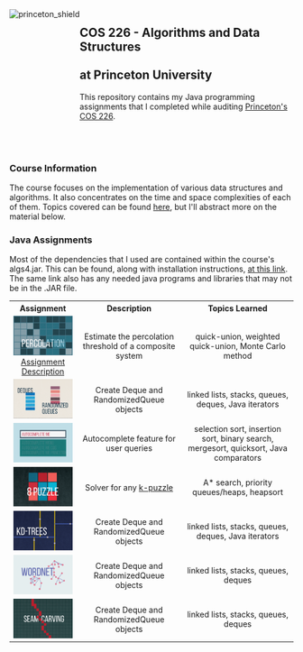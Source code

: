 <img src="https://www.cs.princeton.edu/courses/archive/spring20/cos226/images/princeton-shield.gif" alt=princeton_shield align=left height=210 />  

 ## COS 226 - Algorithms and Data Structures<br></br>at Princeton University  
 
 This repository contains my Java programming assignments that I completed while auditing [Princeton's COS 226](https://www.cs.princeton.edu/courses/archive/spring20/cos226/syllabus.php).
 <br></br>
 <br></br>
 ### Course Information
 The course focuses on the implementation of various data structures and algorithms. It also concentrates on the time and space complexities of each of them.
 Topics covered can be found [here](https://www.cs.princeton.edu/courses/archive/spring20/cos226/lectures.php), but I'll abstract more on the material below.  
 
 ### Java Assignments
 Most of the dependencies that I used are contained within the course's algs4.jar. This can be found, along with installation instructions, [at this link](https://algs4.cs.princeton.edu/code). The same link also has any needed java programs and libraries that may not be in the .JAR file.
 
 <table style="width:100%">
  <tr>
    <th>Assignment</th>
    <th>Description</th>
    <th>Topics Learned</th>
  </tr>
  <tr>
    <td>
     <a href="https://github.com/ryanalbertson/COS226_Princeton_University/tree/master/Assignment1">
       <img src="./Assignment1/resources/logo.png" width = 200>
     </a>
     <div align="center"> <a href="https://www.cs.princeton.edu/courses/archive/spring20/cos226/assignments/percolation/specification.php"> Assignment Description </a>
    </td>
    <td>
      <div align="center"> Estimate the percolation threshold of a composite system </div>
    </td>
    <td> 
      <div align="center"> quick-union, weighted quick-union, Monte Carlo method </div>
    </td>
  </tr>
  <tr>
    <td>
      <a href="https://github.com/ryanalbertson/COS226_Princeton_University/tree/master/Assignment2">
        <img src="./Assignment2/resources/logo.png" width = 200>
      </a>       
    </td>
    <td>
      <div align="center"> Create Deque and RandomizedQueue objects </div>
    </td>
    <td>
      <div align="center"> linked lists, stacks, queues, deques, Java iterators </div>
    </td>
  </tr>
   <tr>
    <td>
      <a href="https://github.com/ryanalbertson/COS226_Princeton_University/tree/master/Assignment3">
        <img src="./Assignment3/resources/logo.png" width = 200>
      </a>       
    </td>
    <td>
      <div align="center"> Autocomplete feature for user queries </div>
    </td>
    <td>
      <div align="center"> selection sort, insertion sort, binary search, mergesort, quicksort, Java comparators </div>
    </td>
  </tr>
   <tr>
    <td>
      <a href="https://github.com/ryanalbertson/COS226_Princeton_University/tree/master/Assignment4">
        <img src="./Assignment4/resources/logo.png" width = 200>
      </a>       
    </td>
    <td>
      <div align="center"> Solver for any <a href="https://en.wikipedia.org/wiki/15_puzzle"> k-puzzle </a> </div>
    </td>
    <td>
     <div align="center"> A* search, priority queues/heaps, heapsort </div>
    </td>
  </tr>
   <tr>
    <td>
      <a href="https://github.com/ryanalbertson/COS226_Princeton_University/tree/master/Assignment5">
        <img src="./Assignment5/resources/logo.png" width = 200>
      </a>       
    </td>
    <td>
      <div align="center"> Create Deque and RandomizedQueue objects </div>
    </td>
    <td>
      <div align="center"> linked lists, stacks, queues, deques, Java iterators </div>
    </td>
  </tr>
   <tr>
    <td>
      <a href="https://github.com/ryanalbertson/COS226_Princeton_University/tree/master/Assignment6">
        <img src="./Assignment6/resources/logo.png" width = 200>
      </a>       
    </td>
    <td>
      <div align="center"> Create Deque and RandomizedQueue objects </div>
    </td>
    <td>
      <div align="center"> linked lists, stacks, queues, deques </div>
    </td>
  </tr>
   <tr>
    <td>
      <a href="https://github.com/ryanalbertson/COS226_Princeton_University/tree/master/Assignment7">
        <img src="./Assignment7/resources/logo.png" width = 200>
      </a>       
    </td>
    <td>
      <div align="center"> Create Deque and RandomizedQueue objects </div>
    </td>
    <td>
      <div align="center"> linked lists, stacks, queues, deques </div>
    </td>
  </tr>
</table>
 
 <!--- Left justify the assignment pictures and include a description of each. Make "Assignment 1 - _Percolation_" clickable to the repo. Include a sentence or two that describes what I did. Then list the data structures and algs used/learned. --->
 
 
 
